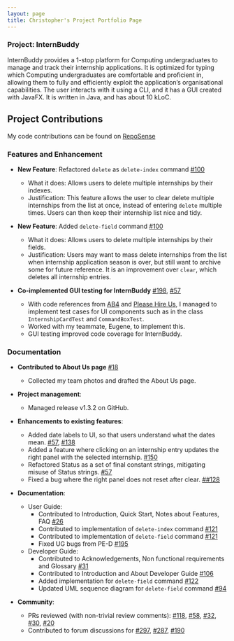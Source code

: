 ```yaml
---
layout: page
title: Christopher's Project Portfolio Page
---
```


### Project: InternBuddy

InternBuddy provides a 1-stop platform for Computing undergraduates to manage and track their internship applications. It is optimized for typing which Computing undergraduates are comfortable and proficient in, allowing them to fully and efficiently exploit the application’s organisational capabilities.
The user interacts with it using a CLI, and it has a GUI created with JavaFX. It is written in Java, and has about 10 kLoC.

## Project Contributions
My code contributions can be found on 
[RepoSense](https://nus-cs2103-ay2223s2.github.io/tp-dashboard/?search=potty10&breakdown=true)


### Features and Enhancement

* **New Feature**: Refactored `delete` as `delete-index` command [#100](https://github.com/AY2223S2-CS2103T-T14-3/tp/pull/100)
  * What it does: Allows users to delete multiple internships by their indexes.
  * Justification: This feature allows the user to clear delete multiple internships from the list at once, instead of entering `delete` multiple times. Users can then
  keep their internship list nice and tidy.
* **New Feature**: Added `delete-field` command [#100](https://github.com/AY2223S2-CS2103T-T14-3/tp/pull/100)
  * What it does: Allows users to delete multiple internships by their fields.
  * Justification: Users may want to mass delete internships from the list when internship application season is over, but still want to archive some for future reference. It is an improvement over `clear`, which deletes all internship entries.

* **Co-implemented GUI testing for InternBuddy**
  [\#198](https://github.com/AY2223S2-CS2103T-T14-3/tp/pull/198),
  [\#57](https://github.com/AY2223S2-CS2103T-T14-3/tp/pull/57)
  * With code references from [AB4](https://github.com/se-edu/addressbook-level4)
    and [Please Hire Us](https://github.com/AY2223S1-CS2103T-W17-4/tp), I managed to implement
    test cases for UI components such as in the class `InternshipCardTest` and `CommandBoxTest`.
  * Worked with my teammate, Eugene, to implement this.
  * GUI testing improved code coverage for InternBuddy.

### Documentation
* **Contributed to About Us page**
  [\#18](https://github.com/AY2223S2-CS2103T-T14-3/tp/pull/18)
  * Collected my team photos and drafted the About Us page.

* **Project management**:
  * Managed release v1.3.2 on GitHub.
* **Enhancements to existing features**:
  * Added date labels to UI, so that users understand what the dates mean. [\#57](https://github.com/AY2223S2-CS2103T-T14-3/tp/pull/57), [\#138](https://github.com/AY2223S2-CS2103T-T14-3/tp/pull/138)
  * Added a feature where clicking on an internship entry updates the right panel with the selected internship. [\#150](https://github.com/AY2223S2-CS2103T-T14-3/tp/pull/150)
  * Refactored Status as a set of final constant strings, mitigating misuse of Status strings.  [\#57](https://github.com/AY2223S2-CS2103T-T14-3/tp/pull/57)
  * Fixed a bug where the right panel does not reset after clear. [\##128](https://github.com/AY2223S2-CS2103T-T14-3/tp/pull/128)
* **Documentation**:
  * User Guide:
    * Contributed to Introduction, Quick Start, Notes about Features, FAQ [\#26](https://github.com/AY2223S2-CS2103T-T14-3/tp/pull/26)
    * Contributed to implementation of `delete-index` command [\#121](https://github.com/AY2223S2-CS2103T-T14-3/tp/pull/121)
    * Contributed to implementation of `delete-field` command [\#121](https://github.com/AY2223S2-CS2103T-T14-3/tp/pull/121)
    * Fixed UG bugs from PE-D [#195](https://github.com/AY2223S2-CS2103T-T14-3/tp/pull/195)
  * Developer Guide:
    * Contributed to Acknowledgements, Non functional requirements and Glossary [\#31](https://github.com/AY2223S2-CS2103T-T14-3/tp/pull/31)
    * Contributed to Introduction and About Developer Guide [\#106](https://github.com/AY2223S2-CS2103T-T14-3/tp/pull/106)
    * Added implementation for `delete-field` command [#122](https://github.com/AY2223S2-CS2103T-T14-3/tp/pull/122)
    * Updated UML sequence diagram for `delete-field` command [#94](https://github.com/AY2223S2-CS2103T-T14-3/tp/pull/94)
    
* **Community**:
  * PRs reviewed (with non-trivial review comments): 
  [\#118](https://github.com/AY2223S2-CS2103T-T14-3/tp/pull/118),
  [\#58](https://github.com/AY2223S2-CS2103T-T14-3/tp/pull/58), 
  [\#32](https://github.com/AY2223S2-CS2103T-T14-3/tp/pull/32), 
  [\#30](https://github.com/AY2223S2-CS2103T-T14-3/tp/pull/30), 
  [\#20](https://github.com/AY2223S2-CS2103T-T14-3/tp/pull/20)
  * Contributed to forum discussions for 
  [\#297](https://github.com/nus-cs2103-AY2223S2/forum/issues/297), 
  [\#287](https://github.com/nus-cs2103-AY2223S2/forum/issues/287), 
  [\#190](https://github.com/nus-cs2103-AY2223S2/forum/issues/190)


